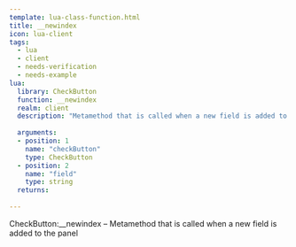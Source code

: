 ```yaml
---
template: lua-class-function.html
title: __newindex
icon: lua-client
tags:
  - lua
  - client
  - needs-verification
  - needs-example
lua:
  library: CheckButton
  function: __newindex
  realm: client
  description: "Metamethod that is called when a new field is added to the panel"
  
  arguments:
  - position: 1
    name: "checkButton"
    type: CheckButton
  - position: 2
    name: "field"
    type: string
  returns:
    
---
```


<div class="lua__search__keywords">
CheckButton:__newindex &#x2013; Metamethod that is called when a new field is added to the panel
</div>
